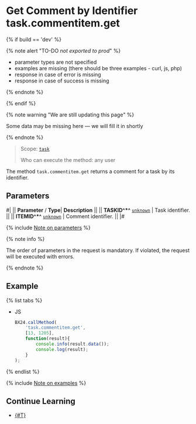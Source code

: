 # Get Comment by Identifier task.commentitem.get

{% if build == 'dev' %}

{% note alert "TO-DO _not exported to prod_" %}

- parameter types are not specified
- examples are missing (there should be three examples - curl, js, php)
- response in case of error is missing
- response in case of success is missing

{% endnote %}

{% endif %}

{% note warning "We are still updating this page" %}

Some data may be missing here — we will fill it in shortly

{% endnote %}

> Scope: [`task`](../../scopes/permissions.md)
>
> Who can execute the method: any user

The method `task.commentitem.get` returns a comment for a task by its identifier.

## Parameters

#|
||  **Parameter** / **Type**| **Description** ||
|| **TASKID^*^**
[`unknown`](../../data-types.md) | Task identifier. ||
|| **ITEMID^*^**
[`unknown`](../../data-types.md) | Comment identifier. ||
|#

{% include [Note on parameters](../../../_includes/required.md) %}

{% note info %}

The order of parameters in the request is mandatory. If violated, the request will be executed with errors.

{% endnote %}

## Example

{% list tabs %}

- JS

    ```js
    BX24.callMethod(
        'task.commentitem.get',
        [13, 1205],
        function(result){
            console.info(result.data());
            console.log(result);
        }
    );
    ```

{% endlist %}

{% include [Note on examples](../../../_includes/examples.md) %}

## Continue Learning

- [{#T}](../../../tutorials/tasks/how-to-create-comment-with-file.md)